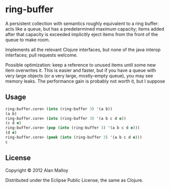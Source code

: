 # ring-buffer

A persistent collection with semantics roughly equivalent to a ring buffer: acts like a queue, but
has a predetermined maximum capacity; items added after that capacity is exceeded implicitly eject
items from the front of the queue to make room.

Implements all the relevant Clojure interfaces, but none of the java interop interfaces; pull
requests welcome.

Possible optimization: keep a reference to unused items until some new item overwrites it. This is
easier and faster, but if you have a queue with very large objects (or a very large, mostly-empty
queue), you may see memory leaks. The performance gain is probably not worth it, but I suppose

## Usage

```clojure
ring-buffer.core> (into (ring-buffer 3) '(a b))
(a b)
ring-buffer.core> (into (ring-buffer 3) '(a b c d e))
(c d e)
ring-buffer.core> (pop (into (ring-buffer 3) '(a b c d e)))
(d e)
ring-buffer.core> (peek (into (ring-buffer 3) '(a b c d e)))
c
```

## License

Copyright © 2012 Alan Malloy

Distributed under the Eclipse Public License, the same as Clojure.
